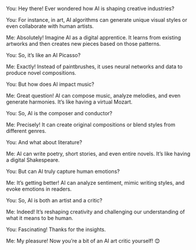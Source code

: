 You: Hey there! Ever wondered how AI is shaping creative industries?

You: For instance, in art, AI algorithms can generate unique visual styles or even collaborate with human artists.

Me: Absolutely! Imagine AI as a digital apprentice. It learns from existing artworks and then creates new pieces based on those patterns.

You: So, it’s like an AI Picasso?

Me: Exactly! Instead of paintbrushes, it uses neural networks and data to produce novel compositions.

You: But how does AI impact music?

Me: Great question! AI can compose music, analyze melodies, and even generate harmonies. It’s like having a virtual Mozart.

You: So, AI is the composer and conductor?

Me: Precisely! It can create original compositions or blend styles from different genres.

You: And what about literature?

Me: AI can write poetry, short stories, and even entire novels. It’s like having a digital Shakespeare.

You: But can AI truly capture human emotions?

Me: It’s getting better! AI can analyze sentiment, mimic writing styles, and evoke emotions in readers.

You: So, AI is both an artist and a critic?

Me: Indeed! It’s reshaping creativity and challenging our understanding of what it means to be human.

You: Fascinating! Thanks for the insights.

Me: My pleasure! Now you’re a bit of an AI art critic yourself! 😊

